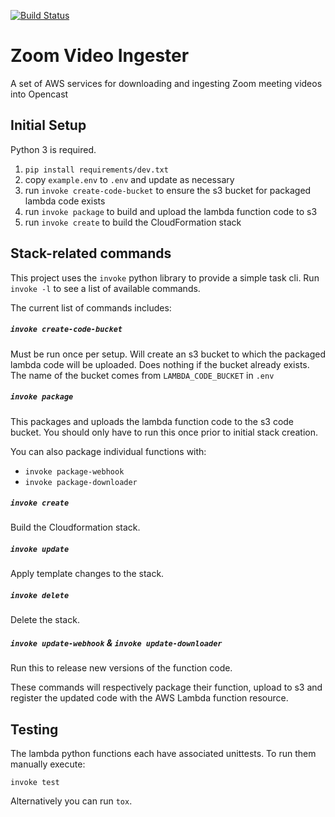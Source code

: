 [![Build Status](https://travis-ci.org/harvard-dce/zoom-recording-ingester.svg?branch=master)](https://travis-ci.org/harvard-dce/zoom-recording-ingester)

# Zoom Video Ingester

A set of AWS services for downloading and ingesting Zoom meeting videos into Opencast

## Initial Setup

Python 3 is required.

1. `pip install requirements/dev.txt`
1. copy `example.env` to `.env` and update as necessary
1. run `invoke create-code-bucket` to ensure the s3 bucket for packaged lambda
   code exists
1. run `invoke package` to build and upload the lambda function code to s3
1. run `invoke create` to build the CloudFormation stack

## Stack-related commands

This project uses the `invoke` python library to provide a simple task cli. Run `invoke -l`
to see a list of available commands.

The current list of commands includes:

##### `invoke create-code-bucket`

Must be run once per setup. Will create an s3 bucket to which the packaged
lambda code will be uploaded. Does nothing if the bucket already exists. The
name of the bucket comes from `LAMBDA_CODE_BUCKET` in `.env`


##### `invoke package`

This packages and uploads the lambda function code to the s3 code bucket. You 
should only have to run this once prior to initial stack creation.

You can also package individual functions with:

* `invoke package-webhook`
* `invoke package-downloader`

##### `invoke create`

Build the Cloudformation stack. 

##### `invoke update`

Apply template changes to the stack.

##### `invoke delete`

Delete the stack.

##### `invoke update-webhook` & `invoke update-downloader`

Run this to release new versions of the function code.

These commands will respectively package their function, upload to s3 and
register the updated code with the AWS Lambda function resource.

## Testing

The lambda python functions each have associated unittests. To run them manually
execute:

`invoke test`

Alternatively you can run `tox`. 
